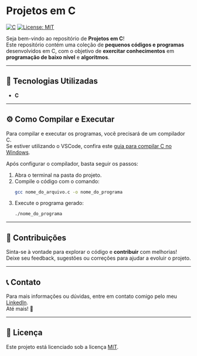 # Projetos em C

[![C](https://img.shields.io/badge/C-A8B9CC?style=for-the-badge&logo=c&logoColor=white)](https://en.wikipedia.org/wiki/C_(programming_language))
[![License: MIT](https://img.shields.io/badge/License-MIT-yellow.svg?style=for-the-badge)](LICENSE)

Seja bem-vindo ao repositório de **Projetos em C**!  
Este repositório contém uma coleção de **pequenos códigos e programas** desenvolvidos em C, com o objetivo de **exercitar conhecimentos** em **programação de baixo nível** e **algoritmos**.

---

## 🔧 Tecnologias Utilizadas

- **C**

---

## ⚙️ Como Compilar e Executar

Para compilar e executar os programas, você precisará de um compilador C.  
Se estiver utilizando o VSCode, confira este [guia para compilar C no Windows](https://medium.com/@juniortrojilio/preparando-o-vs-code-para-compilar-c-c-no-windows-988f4a91a557).

Após configurar o compilador, basta seguir os passos:

1. Abra o terminal na pasta do projeto.
2. Compile o código com o comando:  
   ```bash
   gcc nome_do_arquivo.c -o nome_do_programa
   ```
3. Execute o programa gerado:  
   ```bash
   ./nome_do_programa
   ```

---

## 🤝 Contribuições

Sinta-se à vontade para explorar o código e **contribuir** com melhorias!  
Deixe seu feedback, sugestões ou correções para ajudar a evoluir o projeto.

---

## 📞 Contato

Para mais informações ou dúvidas, entre em contato comigo pelo meu [LinkedIn](https://www.linkedin.com/in/cmiguelwm/).  
Até mais! 👋

---

## 📄 Licença

Este projeto está licenciado sob a licença [MIT](LICENSE).
